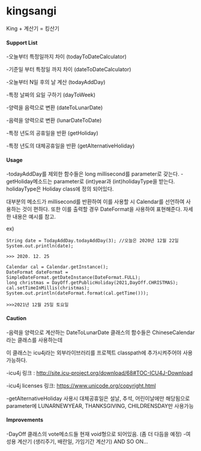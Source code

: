 # kingsangi
King + 계산기 = 킹산기



#### Support List
-오늘부터 특정일까지 차이 (todayToDateCalculator)

-기준일 부터 특정일 까지 차이 (dateToDateCalculator)

-오늘부터 N일 후의 날 계산 (todayAddDay)

-특정 날짜의 요일 구하기 (dayToWeek)

-양력을 음력으로 변환 (dateToLunarDate)

-음력을 양력으로 변환 (lunarDateToDate)

-특정 년도의 공휴일을 반환 (getHoliday)

-특정 년도의 대체공휴일을 반환 (getAlternativeHoliday)

#### Usage
-todayAddDay를 제외한 함수들은 long millisecond를 parameter로 갖는다.
-getHoliday메소드는 parameter로 (int)year과 (int)holidayType을 받는다.
 holidayType은 Holiday class에 정의 되어있다.
 
 대부분의 메소드가 millisecond를 반환하여 이를 사용할 시 Calendar를 선언하여 사용하는 것이 편하다.
 또한 이를 출력할 경우 DateFormat을 사용하여 표현해준다.
 자세한 내용은 예시를 참고.
 
 ex)
```
String date = TodayAddDay.todayAddDay(3); //오늘은 2020년 12월 22일
System.out.println(date);

>>> 2020. 12. 25

Calendar cal = Calendar.getInstance();
DateFormat dateFormat = SimpleDateFormat.getDateInstance(DateFormat.FULL);
long christmas = DayOff.getPublicHoliday(2021,DayOff.CHRISTMAS);
cal.setTimeInMillis(christmas);
System.out.println(dateFormat.format(cal.getTime()));

>>>2021년 12월 25일 토요일
```

#### Caution
-음력을 양력으로 계산하는 DateToLunarDate 클래스의 함수들은 ChineseCalendar라는 클래스를 사용하는데

  이 클래스는 icu4j라는 외부라이브러리를 프로젝트 classpath에 추가시켜주어야 사용가능하다.
 
 -icu4j 링크 : http://site.icu-project.org/download/68#TOC-ICU4J-Download
              
  
 -icu4j licenses
  링크: https://www.unicode.org/copyright.html
  
-getAlternativeHoliday 사용시 대체공휴일은 설날, 추석, 어린이날에만 해당됨으로 parameter에 LUNARNEWYEAR, THANKSGIVING, CHILDRENSDAY만 사용가능
  
  #### Improvements
  -DayOff 클래스의 vote메소드들 현재 void형으로 되어있음. (좀 더 다듬을 예정)
  -여성용 계산기 (생리주기, 배란일, 가임기간 계산기)
  AND SO ON...
  
